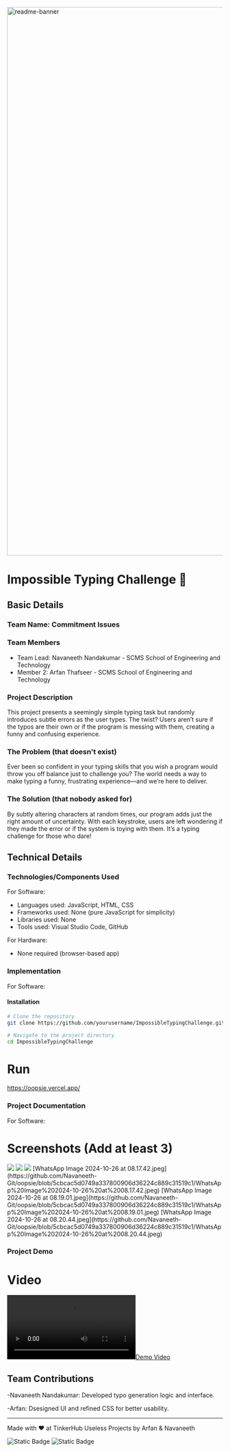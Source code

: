 <img width="1280" alt="readme-banner" src="https://github.com/user-attachments/assets/35332e92-44cb-425b-9dff-27bcf1023c6c">

# Impossible Typing Challenge 🎯

## Basic Details
### Team Name: Commitment Issues

### Team Members
- Team Lead: Navaneeth Nandakumar - SCMS School of Engineering and Technology
- Member 2: Arfan Thafseer - SCMS School of Engineering and Technology

### Project Description
This project presents a seemingly simple typing task but randomly introduces subtle errors as the user types. The twist? Users aren’t sure if the typos are their own or if the program is messing with them, creating a funny and confusing experience.

### The Problem (that doesn't exist)
Ever been so confident in your typing skills that you wish a program would throw you off balance just to challenge you? The world needs a way to make typing a funny, frustrating experience—and we’re here to deliver.

### The Solution (that nobody asked for)
By subtly altering characters at random times, our program adds just the right amount of uncertainty. With each keystroke, users are left wondering if they made the error or if the system is toying with them. It’s a typing challenge for those who dare!

## Technical Details
### Technologies/Components Used
For Software:
- Languages used: JavaScript, HTML, CSS
- Frameworks used: None (pure JavaScript for simplicity)
- Libraries used: None
- Tools used: Visual Studio Code, GitHub

For Hardware:
- None required (browser-based app)

### Implementation
For Software:
#### Installation
```bash
# Clone the repository
git clone https://github.com/yourusername/ImpossibleTypingChallenge.git

# Navigate to the project directory
cd ImpossibleTypingChallenge
```

# Run
https://oopsie.vercel.app/

### Project Documentation
For Software:

# Screenshots (Add at least 3)
<img src="[https://github.com/user-attachments/assets/35332e92-44cb-425b-9dff-27bcf1023c6c](https://github.com/Navaneeth-Git/oopsie/blob/5cbcac5d0749a337800906d36224c889c31519c1/WhatsApp%20Image%202024-10-26%20at%2008.17.42.jpeg)">
<img src="[https://github.com/user-attachments/assets/35332e92-44cb-425b-9dff-27bcf1023c6c](https://github.com/Navaneeth-Git/oopsie/blob/5cbcac5d0749a337800906d36224c889c31519c1/WhatsApp%20Image%202024-10-26%20at%2008.19.01.jpeg)">
<img src="[https://github.com/user-attachments/assets/35332e92-44cb-425b-9dff-27bcf1023c6c](https://github.com/Navaneeth-Git/oopsie/blob/5cbcac5d0749a337800906d36224c889c31519c1/WhatsApp%20Image%202024-10-26%20at%2008.20.44.jpeg)">
[WhatsApp Image 2024-10-26 at 08.17.42.jpeg](https://github.com/Navaneeth-Git/oopsie/blob/5cbcac5d0749a337800906d36224c889c31519c1/WhatsApp%20Image%202024-10-26%20at%2008.17.42.jpeg)
[WhatsApp Image 2024-10-26 at 08.19.01.jpeg](https://github.com/Navaneeth-Git/oopsie/blob/5cbcac5d0749a337800906d36224c889c31519c1/WhatsApp%20Image%202024-10-26%20at%2008.19.01.jpeg)
[WhatsApp Image 2024-10-26 at 08.20.44.jpeg](https://github.com/Navaneeth-Git/oopsie/blob/5cbcac5d0749a337800906d36224c889c31519c1/WhatsApp%20Image%202024-10-26%20at%2008.20.44.jpeg)

### Project Demo
# Video

[![Demo Video](Demo.mp4)](https://github.com/Navaneeth-Git/oopsie/blob/2c5d8050f411581402a1cde46cd852d083141bdc/Demo.mp4)

## Team Contributions

-Navaneeth Nandakumar: Developed typo generation logic and interface.

-Arfan: Dsesigned UI and refined CSS for better usability.


---
Made with ❤️ at TinkerHub Useless Projects by Arfan & Navaneeth

![Static Badge](https://img.shields.io/badge/TinkerHub-24?color=%23000000&link=https%3A%2F%2Fwww.tinkerhub.org%2F)
![Static Badge](https://img.shields.io/badge/UselessProject--24-24?link=https%3A%2F%2Fwww.tinkerhub.org%2Fevents%2FQ2Q1TQKX6Q%2FUseless%2520Projects)
